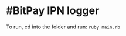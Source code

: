 #BitPay IPN logger
========================================
To run, cd into the folder and run:
`ruby main.rb`

